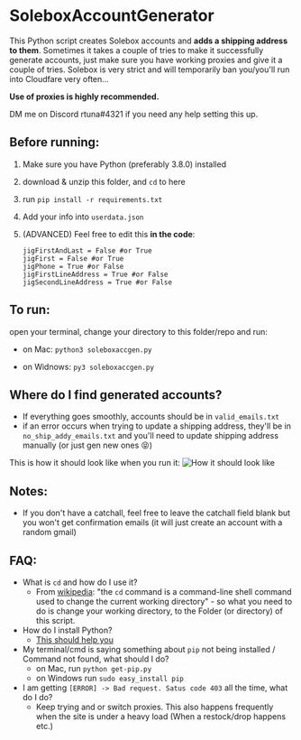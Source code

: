 # SoleboxAccountGenerator

This Python script creates Solebox accounts and **adds a shipping address to them**.
Sometimes it takes a couple of tries to make it successfully generate accounts, just make sure you have working proxies and give it a couple of tries. Solebox is very strict and will temporarily ban you/you'll run into Cloudfare very often...

**Use of proxies is highly recommended.**

DM me on Discord rtuna#4321 if you need any help setting this up.

## Before running:
1. Make sure you have Python (preferably 3.8.0) installed
2. download & unzip this folder, and `cd` to here
3. run `pip install -r requirements.txt`
4. Add your info into `userdata.json`

5. (ADVANCED) Feel free to edit this **in the code**:
    ```python3
    jigFirstAndLast = False #or True
    jigFirst = False #or True
    jigPhone = True #or False
    jigFirstLineAddress = True #or False
    jigSecondLineAddress = True #or False
    ```
## To run:
open your terminal, change your directory to this folder/repo and run:

- on Mac: `python3 soleboxaccgen.py`

- on Widnows: `py3 soleboxaccgen.py`

## Where do I find generated accounts?
- If everything goes smoothly, accounts should be in `valid_emails.txt`
- if an error occurs when trying to update a shipping address, they'll be in `no_ship_addy_emails.txt` and you'll need to update shipping address manually (or just gen new ones 😝)

This is how it should look like when you run it:
![How it should look like](https://i.imgur.com/hc8UXS5.png)


## Notes:
- If you don't have a catchall, feel free to leave the catchall field blank but you won't get confirmation emails (it will just create an account with a random gmail)

## FAQ:
- What is `cd` and how do I use it?
    - From [wikipedia](https://en.wikipedia.org/wiki/Cd_(command)): "the `cd` command is a command-line shell command used to change the current working directory" -  so what you need to do is change your working directory, to the Folder (or directory) of this script.
- How do I install Python?
    - [This should help you](https://realpython.com/installing-python/)
- My terminal/cmd is saying something about `pip` not being installed / Command not found, what should I do?
    - on Mac, run `python get-pip.py`
    - on Windows run `sudo easy_install pip`
- I am getting `[ERROR] -> Bad request. Satus code 403` all the time, what do I do?
    - Keep trying and or switch proxies. This also happens frequently when the site is under a heavy load (When a restock/drop happens etc.)
